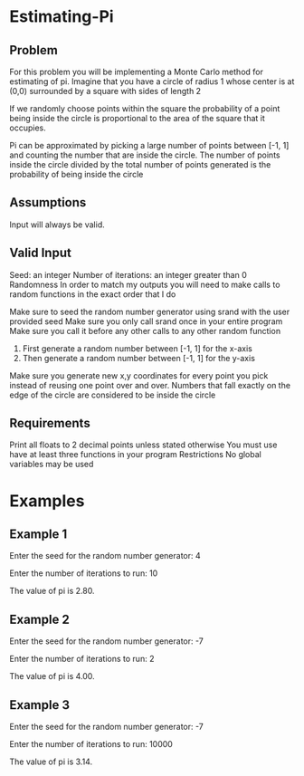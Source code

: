 # Estimating-Pi
## Problem
For this problem you will be implementing a Monte Carlo method for estimating of pi. Imagine that you have a circle of radius 1 whose center is at (0,0) surrounded by a square with sides of length 2 

If we randomly choose points within the square the probability of a point being inside the circle is proportional to the area of the square that it occupies.

Pi can be approximated by picking a large number of points between [-1, 1] and counting the number that are inside the circle. The number of points inside the circle divided by the total number of points generated is the probability of being inside the circle


## Assumptions
Input will always be valid.

## Valid Input
Seed: an integer
Number of iterations: an integer greater than 0
Randomness
In order to match my outputs you will need to make calls to random functions in the exact order that I do

Make sure to seed the random number generator using srand with the user provided seed
Make sure you only call srand once in your entire program
Make sure you call it before any other calls to any other random function


1. First generate a random number between [-1, 1] for the x-axis
2. Then generate a random number between [-1, 1] for the y-axis

Make sure you generate new x,y coordinates for every point you pick instead of reusing one point over and over.
Numbers that fall exactly on the edge of the circle are considered to be inside the circle
## Requirements
Print all floats to 2 decimal points unless stated otherwise
You must use have at least three functions in your program
Restrictions
No global variables may be used
# Examples

## Example 1
Enter the seed for the random number generator: 4

Enter the number of iterations to run: 10

The value of pi is 2.80.

## Example 2
Enter the seed for the random number generator: -7

Enter the number of iterations to run: 2

The value of pi is 4.00.

## Example 3
Enter the seed for the random number generator: -7

Enter the number of iterations to run: 10000

The value of pi is 3.14.
